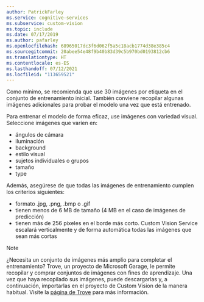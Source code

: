 ```yaml
---
author: PatrickFarley
ms.service: cognitive-services
ms.subservice: custom-vision
ms.topic: include
ms.date: 07/17/2019
ms.author: pafarley
ms.openlocfilehash: 68965017dc3f6d062f5a5c18acb1774d38e385c4
ms.sourcegitcommit: 20abee54e48f9b40b83d39c5b970bd0193812cb6
ms.translationtype: HT
ms.contentlocale: es-ES
ms.lasthandoff: 07/12/2021
ms.locfileid: "113659521"
---
```

Como mínimo, se recomienda que use 30 imágenes por etiqueta en el conjunto de entrenamiento inicial. También conviene recopilar algunas imágenes adicionales para probar el modelo una vez que está entrenado.

Para entrenar el modelo de forma eficaz, use imágenes con variedad visual. Seleccione imágenes que varíen en:
* ángulos de cámara
* iluminación
* background
* estilo visual
* sujetos individuales o grupos
* tamaño
* type

Además, asegúrese de que todas las imágenes de entrenamiento cumplen los criterios siguientes:
* formato .jpg, .png, .bmp o .gif
* tienen menos de 6 MB de tamaño (4 MB en el caso de imágenes de predicción)
* tienen más de 256 píxeles en el borde más corto. Custom Vision Service escalará verticalmente y de forma automática todas las imágenes que sean más cortas

> [!NOTE]
> ¿Necesita un conjunto de imágenes más amplio para completar el entrenamiento? Trove, un proyecto de Microsoft Garage, le permite recopilar y comprar conjuntos de imágenes con fines de aprendizaje. Una vez que haya recopilado sus imágenes, puede descargarlas y, a continuación, importarlas en el proyecto de Custom Vision de la manera habitual. Visite la [página de Trove](https://www.microsoft.com/en-us/ai/trove?activetab=pivot1:primaryr3) para más información.
